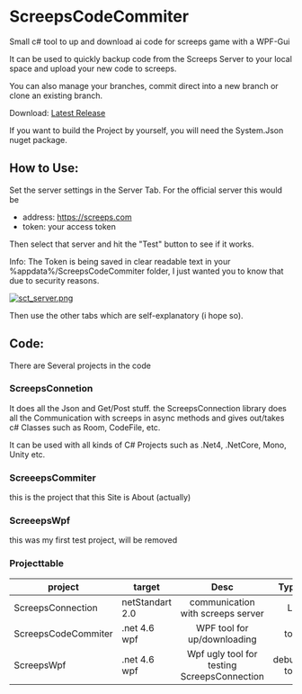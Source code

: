 # ScreepsCodeCommiter

Small c# tool to up and download ai code for screeps game with a WPF-Gui 

It can be used to quickly backup code from the Screeps Server to your local space and upload your new code to screeps.

You can also manage your branches, commit direct into a new branch or clone an existing branch.

Download: [Latest Release](https://github.com/Salmakis/ScreepsCodeCommiter/releases/latest)

If you want to build the Project by yourself, you will need the System.Json nuget package.

## How to Use:
Set the server settings in the Server Tab.
For the official server this would be 
* address: https://screeps.com
* token: your access token

Then select that server and hit the "Test" button to see if it works.

Info: The Token is being saved in clear readable text in your %appdata%/ScreepsCodeCommiter folder, I just wanted you to know that due to security reasons.

[![sct_server.png](https://s13.postimg.org/3pvb1ijqv/sct_server.png)](https://postimg.org/image/6jygeylwz/)

Then use the other tabs which are self-explanatory (i hope so).

## Code:

There are Several projects in the code
### ScreepsConnetion
It does all the Json and Get/Post stuff.
the ScreepsConnection library does all the Communication with screeps in async methods and gives out/takes c# Classes such as Room, CodeFile, etc.

It can be used with all kinds of C# Projects such as .Net4, .NetCore, Mono, Unity etc.

### ScreeepsCommiter
this is the project that this Site is About (actually)

### ScreeepsWpf
this was my first test project, will be removed 

### Projecttable

project | target          |Desc           | Type  |
---| --------------- |:-------------:| -----:|
ScreepsConnection| netStandart 2.0 | communication with screeps server|Lib |
ScreepsCodeCommiter| .net 4.6 wpf    |WPF tool for up/downloading    |tool|
ScreepsWpf| .net 4.6 wpf    |Wpf ugly tool for testing ScreepsConnection |debug tool |


